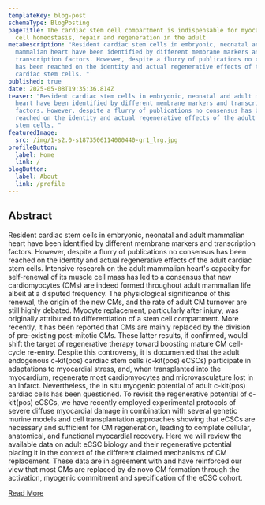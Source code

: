 ```yaml
---
templateKey: blog-post
schemaType: BlogPosting
pageTitle: The cardiac stem cell compartment is indispensable for myocardial
  cell homeostasis, repair and regeneration in the adult
metaDescription: "Resident cardiac stem cells in embryonic, neonatal and adult
  mammalian heart have been identified by different membrane markers and
  transcription factors. However, despite a flurry of publications no consensus
  has been reached on the identity and actual regenerative effects of the adult
  cardiac stem cells. "
published: true
date: 2025-05-08T19:35:36.814Z
teaser: "Resident cardiac stem cells in embryonic, neonatal and adult mammalian
  heart have been identified by different membrane markers and transcription
  factors. However, despite a flurry of publications no consensus has been
  reached on the identity and actual regenerative effects of the adult cardiac
  stem cells. "
featuredImage:
  src: /img/1-s2.0-s1873506114000440-gr1_lrg.jpg
profileButton:
  label: Home
  link: /
blogButton:
  label: About
  link: /profile
---
```

## Abstract

Resident cardiac stem cells in embryonic, neonatal and adult mammalian heart have been identified by different membrane markers and transcription factors. However, despite a flurry of publications no consensus has been reached on the identity and actual regenerative effects of the adult cardiac stem cells. Intensive research on the adult mammalian heart's capacity for self-renewal of its muscle cell mass has led to a consensus that new cardiomyocytes (CMs) are indeed formed throughout adult mammalian life albeit at a disputed frequency. The physiological significance of this renewal, the origin of the new CMs, and the rate of adult CM turnover are still highly debated. Myocyte replacement, particularly after injury, was originally attributed to differentiation of a stem cell compartment. More recently, it has been reported that CMs are mainly replaced by the division of pre-existing post-mitotic CMs. These latter results, if confirmed, would shift the target of regenerative therapy toward boosting mature CM cell-cycle re-entry. Despite this controversy, it is documented that the adult endogenous c-kit(pos) cardiac stem cells (c-kit(pos) eCSCs) participate in adaptations to myocardial stress, and, when transplanted into the myocardium, regenerate most cardiomyocytes and microvasculature lost in an infarct. Nevertheless, the in situ myogenic potential of adult c-kit(pos) cardiac cells has been questioned. To revisit the regenerative potential of c-kit(pos) eCSCs, we have recently employed experimental protocols of severe diffuse myocardial damage in combination with several genetic murine models and cell transplantation approaches showing that eCSCs are necessary and sufficient for CM regeneration, leading to complete cellular, anatomical, and functional myocardial recovery. Here we will review the available data on adult eCSC biology and their regenerative potential placing it in the context of the different claimed mechanisms of CM replacement. These data are in agreement with and have reinforced our view that most CMs are replaced by de novo CM formation through the activation, myogenic commitment and specification of the eCSC cohort.



[R﻿ead More](https://www.sciencedirect.com/science/article/pii/S1873506114000440?via%3Dihub)